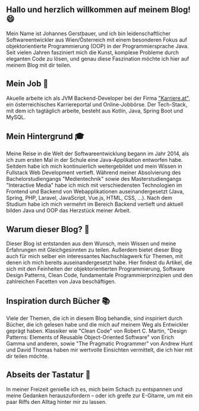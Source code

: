 ## Hallo und herzlich willkommen auf meinem Blog! 😄


Mein Name ist Johannes Gerstbauer, und ich bin leidenschaftlicher Softwareentwickler aus Wien/Österreich mit einem besonderen Fokus auf objektorientierte Programmierung (OOP) in der Programmiersprache Java. Seit vielen Jahren fasziniert mich die Kunst, komplexe Probleme durch eleganten Code zu lösen, und genau diese Faszination möchte ich hier auf meinem Blog mit dir teilen.

## Mein Job 🚀
Akuelle arbeite ich als JVM Backend-Developer bei der Firma ["Karriere.at"](https://karriere.at), ein österreichisches Karriereportal und Online-Jobbörse. Der Tech-Stack, mit dem ich tagtäglich arbeite, besteht aus Kotlin, Java, Spring Boot und MySQL.

## Mein Hintergrund 🎓
Meine Reise in die Welt der Softwareentwicklung begann im Jahr 2014, als ich zum ersten Mal in der Schule eine Java-Applikation entworfen habe. Seitdem habe ich mich kontinuierlich weitergebildet und mein Wissen in Fullstack Web Development vertieft. Während meiner Absolvierung des Bachelorstudiengangs "Medientechnik" sowie des Masterstudiengangs "Interactive Media" habe ich mich mit verschiedensten Technologien im Frontend und Backend von Webapplikationen auseinandergesetzt (Java, Spring, PHP, Laravel, JavaScript, Vue.js, HTML, CSS, ...). Nach dem Studium habe ich mich vermehrt im Bereich Backend vertieft und aktuell bilden Java und OOP das Herzstück meiner Arbeit.

## Warum dieser Blog? 📝
Dieser Blog ist entstanden aus dem Wunsch, mein Wissen und meine Erfahrungen mit Gleichgesinnten zu teilen. Außerdem bietet dieser Blog auch für mich selber ein interessantes Nachschlagwerk für Themen, mit denen ich mich bereits auseinandergesetzt habe. Hier findest du Artikel, die sich mit den Feinheiten der objektorientierten Programmierung, Software Design Patterns, Clean Code, fundamentale Programmierprinzipien und den zahlreichen Facetten von Java beschäftigen.

## Inspiration durch Bücher 📚
Viele der Themen, die ich in diesem Blog behandle, sind inspiriert durch Bücher, die ich gelesen habe und die mich auf meinem Weg als Entwickler geprägt haben. Klassiker wie "Clean Code" von Robert C. Martin, "Design Patterns: Elements of Reusable Object-Oriented Software" von Erich Gamma und anderen, sowie "The Pragmatic Programmer" von Andrew Hunt und David Thomas haben mir wertvolle Einsichten vermittelt, die ich hier mit dir teilen möchte.

## Abseits der Tastatur 🎸
In meiner Freizeit genieße ich es, mich beim Schach zu entspannen und meine Gedanken herauszufordern – oder ich greife zur E-Gitarre, um mit ein paar Riffs den Alltag hinter mir zu lassen.